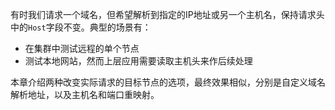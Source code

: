 有时我们请求一个域名，但希望解析到指定的IP地址或另一个主机名，保持请求头中的`Host`字段不变。典型的场景有：

- 在集群中测试远程的单个节点
- 测试本地网站，然而上层应用需要读取主机头来作后续处理

本章介绍两种改变实际请求的目标节点的选项，最终效果相似，分别是自定义域名解析地址，以及主机名和端口重映射。
